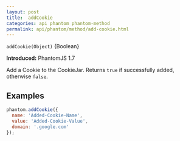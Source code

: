 ```yaml
---
layout: post
title:  addCookie
categories: api phantom phantom-method
permalink: api/phantom/method/add-cookie.html
---
```


`addCookie(Object)` {Boolean}

**Introduced:** PhantomJS 1.7

Add a Cookie to the CookieJar.  Returns `true` if successfully added, otherwise `false`.

## Examples

```javascript
phantom.addCookie({
  name: 'Added-Cookie-Name',
  value: 'Added-Cookie-Value',
  domain: '.google.com'
});
```








